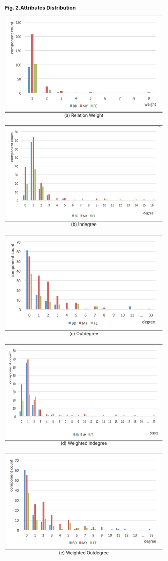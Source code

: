 ### Fig. 2.Attributes Distribution
<table class="image">
<caption align="bottom">(a) Relation Weight</caption>
<tr><td><img align="center" height="300" width="650" src ="https://github.com/Ada12/RCCE/blob/master/img/Fig2-Attributes-Distribution-a.png"/></td></tr>
</table>

<table class="image">
<caption align="bottom">(b) Indegree</caption>
<tr><td><img align="center" height="300" width="650" src ="https://github.com/Ada12/RCCE/blob/master/img/Fig2-Attributes-Distribution-b.png"/></td></tr>
</table>

<table class="image">
<caption align="bottom">(c) Outdegree</caption>
<tr><td><img align="center" height="300" width="650" src ="https://github.com/Ada12/RCCE/blob/master/img/Fig2-Attributes-Distribution-c.png"/></td></tr>
</table>

<table class="image">
<caption align="bottom">(d) Weighted Indegree</caption>
<tr><td><img align="center" height="300" width="650" src ="https://github.com/Ada12/RCCE/blob/master/img/Fig2-Attributes-Distribution-d.png"/></td></tr>
</table>

<table class="image">
<caption align="bottom">(e) Weighted Outdegree</caption>
<tr><td><img align="center" height="300" width="650" src ="https://github.com/Ada12/RCCE/blob/master/img/Fig2-Attributes-Distribution-e.png"/></td></tr>
</table>
